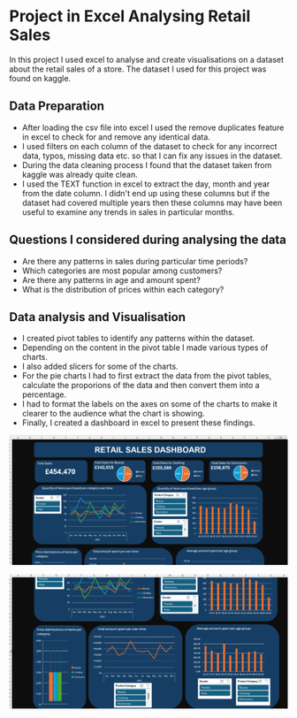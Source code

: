 # Project in Excel Analysing Retail Sales
In this project I used excel to analyse and create visualisations on a dataset about the retail sales of a store. The dataset I used for this project was found on kaggle.

## Data Preparation
- After loading the csv file into excel I used the remove duplicates feature in excel to check for and remove any identical data.
- I used filters on each column of the dataset to check for any incorrect data, typos, missing data etc. so that I can fix any issues in the dataset.
- During the data cleaning process I found that the dataset taken from kaggle was already quite clean.
- I used the TEXT function in excel to extract the day, month and year from the date column. I didn't end up using these columns but if the dataset had covered multiple years then these columns may have been useful to examine any trends in sales in particular months.

## Questions I considered during analysing the data
- Are there any patterns in sales during particular time periods?
- Which categories are most popular among customers?
- Are there any patterns in age and amount spent?
- What is the distribution of prices within each category?

## Data analysis and Visualisation
- I created pivot tables to identify any patterns within the dataset.
- Depending on the content in the pivot table I made various types of charts.
- I also added slicers for some of the charts.
- For the pie charts I had to first extract the data from the pivot tables, calculate the proporions of the data and then convert them into a percentage.
- I had to format the labels on the axes on some of the charts to make it clearer to the audience what the chart is showing.
- Finally, I created a dashboard in excel to present these findings.

![Dashboard screenshot](https://github.com/ElairaP/Retail-sales-excel-project/blob/main/Dashboard%20screenshot%201.png)

![Dashboard screenshot 2](https://github.com/ElairaP/Retail-sales-excel-project/blob/main/Dashboard%20screenshot%202.png)

